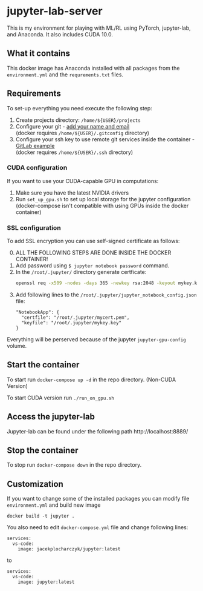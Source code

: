 # jupyter-lab-server
This is my environment for playing with ML/RL using PyTorch, jupyter-lab, and Anaconda.
It also includes CUDA 10.0.

## What it contains
This docker image has Anaconda installed with all packages from the `environment.yml` 
and the `requrements.txt` files. 

## Requirements
To set-up everything you need execute the following step:  
1. Create projects directory: `/home/${USER}/projects`
1. Configure your git - [add your name and email](https://git-scm.com/book/en/v2/Getting-Started-First-Time-Git-Setup)  
   (docker requires `/home/${USER}/.gitconfig` directory)
1. Configure your ssh key to use remote git services inside the container - [GitLab example](https://docs.gitlab.com/ee/ssh/)  
   (docker requires `/home/${USER}/.ssh` directory)

### CUDA configuration
If you want to use your CUDA-capable GPU in computations:
1. Make sure you have the latest NVIDIA drivers
2. Run `set_up_gpu.sh` to set up local storage for the jupyter configuration  
   (docker-compose isn't compatible with using GPUs inside the docker container)


### SSL configuration
To add SSL encryption you can use self-signed certificate as follows:

0. ALL THE FOLLOWING STEPS ARE DONE INSIDE THE DOCKER CONTAINER!
1. Add password using `$ jupyter notebook password` command.
2. In the `/root/.jupyter/` directory generate certficate:
   ```bash
   openssl req -x509 -nodes -days 365 -newkey rsa:2048 -keyout mykey.key -out mycert.pem
   ```
3. Add following lines to the `/root/.jupyter/jupyter_notebook_config.json` file:
   ```
   "NotebookApp": {
     "certfile": "/root/.jupyter/mycert.pem",
     "keyfile": "/root/.jupyter/mykey.key"
   }
   ```

Everything will be perserved because of the jupyter `jupyter-gpu-config` volume.

## Start the container
To start run `docker-compose up -d` in the repo directory. (Non-CUDA Version)  

To start CUDA version run `./run_on_gpu.sh`

## Access the jupyter-lab
Jupyter-lab can be found under the following path http://localhost:8889/

## Stop the container
To stop run `docker-compose down` in the repo directory.

## Customization
If you want to change some of the installed packages you can modify file `environment.yml` and build new image  
```
docker build -t jupyter .
```

You also need to edit `docker-compose.yml` file and change following lines:
```
services:
  vs-code:
    image: jacekplocharczyk/jupyter:latest
```
to
```
services:
  vs-code:
    image: jupyter:latest
```
